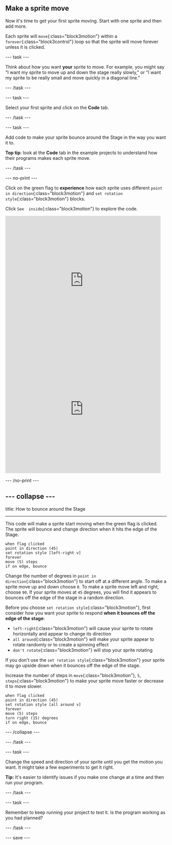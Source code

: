 ## Make a sprite move

Now it's time to get your first sprite moving. Start with one sprite and then add more. 

Each sprite will `move`{:class="block3motion"} within a `forever`{:class="block3control"} loop so that the sprite will move forever unless it is clicked.


--- task ---

Think about how you want **your** sprite to move. For example, you might say "I want my sprite to move up and down the stage really slowly," or "I want my sprite to be really small and move quickly in a diagonal line."

--- /task ---

--- task ---

Select your first sprite and click on the **Code** tab. 

--- /task ---

--- task ---

Add code to make your sprite bounce around the Stage in the way you want it to. 

**Top tip**: look at the **Code** tab in the example projects to understand how their programs makes each sprite move.

--- /task ---

--- no-print ---

Click on the green flag to **experience** how each sprite uses different `point in direction`{:class="block3motion"} and `set rotation style`{:class="block3motion"} blocks. 

Click `See  inside`{:class="block3motion"} to explore the code.

<div class="scratch-preview">
  <iframe allowtransparency="true" width="485" height="402" src="https://scratch.mit.edu/projects/embed/425675232/?autostart=false" frameborder="0"></iframe>
</div>

<div class="scratch-preview">
  <iframe allowtransparency="true" width="485" height="402" src="https://scratch.mit.edu/projects/embed/433177517/?autostart=false" frameborder="0"></iframe>
</div>

--- /no-print ---

--- collapse ---
---

title: How to bounce around the Stage

---

This code will make a sprite start moving when the green flag is clicked. The sprite will bounce and change direction when it hits the edge of the Stage. 

```blocks3
when flag clicked
point in direction (45)
set rotation style [left-right v]
forever
move (5) steps
if on edge, bounce
```

Change the number of degrees in `point in direction`{:class="block3motion"} to start off at a different angle. To make a sprite move up and down choose `0`. To make a sprite move left and right, choose `90`. If your sprite moves at `45` degrees, you will find it appears to bounces off the edge of the stage in a random direction. 

Before you choose `set rotation style`{:class="block3motion"}, first consider how you want your sprite to respond **when it bounces off the edge of the stage**:
+ `left-right`{:class="block3motion"} will cause your sprite to rotate horizontally and appear to change its direction
+ `all around`{:class="block3motion"} will make your sprite appear to rotate randomly or to create a spinning effect
+ `don't rotate`{:class="block3motion"} will stop your sprite rotating

If you don't use the `set rotation style`{:class="block3motion"} your sprite may go upside down when it bounces off the edge of the stage.

Increase the number of steps in `move`{:class="block3motion"}, `5`, `steps`{:class="block3motion"} to make your sprite move faster or decrease it to move slower. 

```blocks3
when flag clicked
point in direction (45)
set rotation style [all around v]
forever
move (5) steps
turn right (15) degrees
if on edge, bounce
```

--- /collapse --- 

--- /task ---

--- task ---

Change the speed and direction of your sprite until you get the motion you want. It might take a few experiments to get it right. 

**Tip:** It's easier to identify issues if you make one change at a time and then run your program. 

--- /task ---

--- task ---

Remember to keep running your project to test it. Is the program working as you had planned?

--- /task ---

--- save ---
